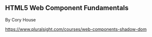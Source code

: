 ## HTML5 Web Component Fundamentals
By Cory House



https://www.pluralsight.com/courses/web-components-shadow-dom
